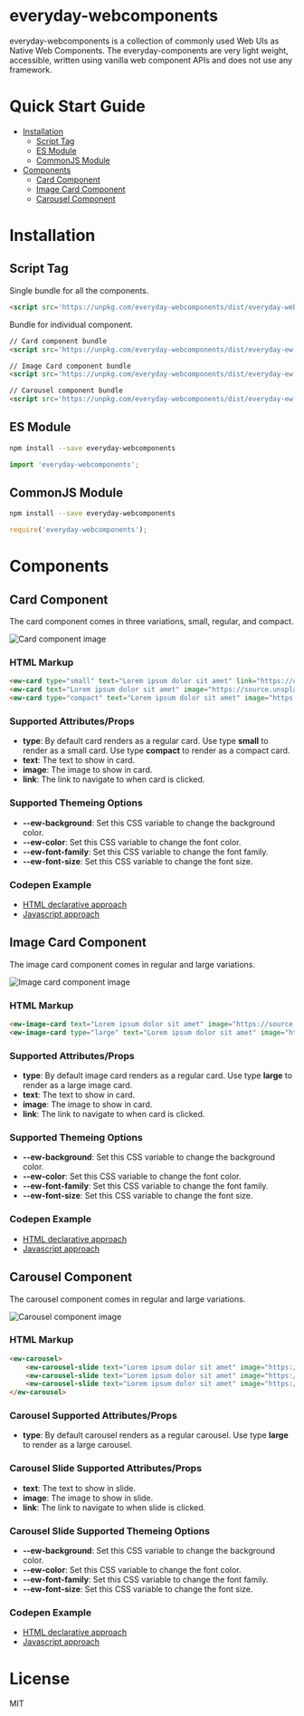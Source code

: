 # everyday-webcomponents
everyday-webcomponents is a collection of commonly used Web UIs as Native Web Components. The everyday-components are very light weight, accessible, written using vanilla web component APIs and does not use any framework.

# Quick Start Guide
- [Installation](#installation)
    - [Script Tag](#script-tag)
    - [ES Module](#es-module)
    - [CommonJS Module](#commonjs-module)
- [Components](#components)
    - [Card Component](#card-component)
    - [Image Card Component](#image-card-component)
    - [Carousel Component](#carousel-component)

# Installation
## Script Tag
Single bundle for all the components.
```html
<script src='https://unpkg.com/everyday-webcomponents/dist/everyday-webcomponents.min.js'></script>
```
Bundle for individual component.
```html
// Card component bundle
<script src='https://unpkg.com/everyday-webcomponents/dist/everyday-ew-card-webcomponent.min.js'></script>

// Image Card component bundle
<script src='https://unpkg.com/everyday-webcomponents/dist/everyday-ew-image-card-webcomponent.min.js'></script>

// Carousel component bundle
<script src='https://unpkg.com/everyday-webcomponents/dist/everyday-ew-carousel-webcomponent.min.js'></script>
```

## ES Module
```sh
npm install --save everyday-webcomponents
```
```javascript
import 'everyday-webcomponents';
```

## CommonJS Module
```sh
npm install --save everyday-webcomponents
```
```javascript
require('everyday-webcomponents');
```

# Components
## Card Component
The card component comes in three variations, small, regular, and compact.

![Card component image](https://shekam.azureedge.net/everyday-webcomponents/image-1.png)

### HTML Markup
```html
<ew-card type="small" text="Lorem ipsum dolor sit amet" link="https://unsplash.com"></ew-card>
<ew-card text="Lorem ipsum dolor sit amet" image="https://source.unsplash.com/random/300x174" link="https://unsplash.com"></ew-card>
<ew-card type="compact" text="Lorem ipsum dolor sit amet" image="https://source.unsplash.com/random/300x174" link="https://unsplash.com"></ew-card>
```

### Supported Attributes/Props
- **type**: By default card renders as a regular card. Use type **small** to render as a small card. Use type **compact** to render as a compact card.
- **text**: The text to show in card.
- **image**: The image to show in card.
- **link**: The link to navigate to when card is clicked.

### Supported Themeing Options
- **--ew-background**: Set this CSS variable to change the background color.
- **--ew-color**: Set this CSS variable to change the font color.
- **--ew-font-family**: Set this CSS variable to change the font family.
- **--ew-font-size**: Set this CSS variable to change the font size.

### Codepen Example
- [HTML declarative approach](https://codepen.io/sheeshpaul/pen/jONddNN)
- [Javascript approach](https://codepen.io/sheeshpaul/pen/qBWGXzO)

## Image Card Component
The image card component comes in regular and large variations.

![Image card component image](https://shekam.azureedge.net/everyday-webcomponents/image-2.png)

### HTML Markup
```html
<ew-image-card text="Lorem ipsum dolor sit amet" image="https://source.unsplash.com/random/200x150" link="https://unsplash.com"></ew-image-card>
<ew-image-card type="large" text="Lorem ipsum dolor sit amet" image="https://source.unsplash.com/random/620x350" link="https://unsplash.com"></ew-image-card>
```

### Supported Attributes/Props
- **type**: By default image card renders as a regular card. Use type **large** to render as a large image card.
- **text**: The text to show in card.
- **image**: The image to show in card.
- **link**: The link to navigate to when card is clicked.

### Supported Themeing Options
- **--ew-background**: Set this CSS variable to change the background color.
- **--ew-color**: Set this CSS variable to change the font color.
- **--ew-font-family**: Set this CSS variable to change the font family.
- **--ew-font-size**: Set this CSS variable to change the font size.

### Codepen Example
- [HTML declarative approach](https://codepen.io/sheeshpaul/pen/yLLLaMO)
- [Javascript approach](https://codepen.io/sheeshpaul/pen/ExxxgWX)

## Carousel Component
The carousel component comes in regular and large variations.

![Carousel component image](https://shekam.azureedge.net/everyday-webcomponents/image-3.png)

### HTML Markup
```html
<ew-carousel>
    <ew-carousel-slide text="Lorem ipsum dolor sit amet" image="https://source.unsplash.com/620x350/?nature,water" link="https://unsplash.com"></ew-carousel-slide>
    <ew-carousel-slide text="Lorem ipsum dolor sit amet" image="https://source.unsplash.com/620x350/?cars,audi" link="https://unsplash.com"></ew-carousel-slide>
    <ew-carousel-slide text="Lorem ipsum dolor sit amet" image="https://source.unsplash.com/620x350/?animal,dog" link="https://unsplash.com"></ew-carousel-slide>
</ew-carousel>
```

### Carousel Supported Attributes/Props
- **type**: By default carousel renders as a regular carousel. Use type **large** to render as a large carousel.

### Carousel Slide Supported Attributes/Props
- **text**: The text to show in slide.
- **image**: The image to show in slide.
- **link**: The link to navigate to when slide is clicked.

### Carousel Slide Supported Themeing Options
- **--ew-background**: Set this CSS variable to change the background color.
- **--ew-color**: Set this CSS variable to change the font color.
- **--ew-font-family**: Set this CSS variable to change the font family.
- **--ew-font-size**: Set this CSS variable to change the font size.

### Codepen Example
- [HTML declarative approach](https://codepen.io/sheeshpaul/pen/GRRyvYp)
- [Javascript approach](https://codepen.io/sheeshpaul/pen/rNNpzqr)

# License
MIT